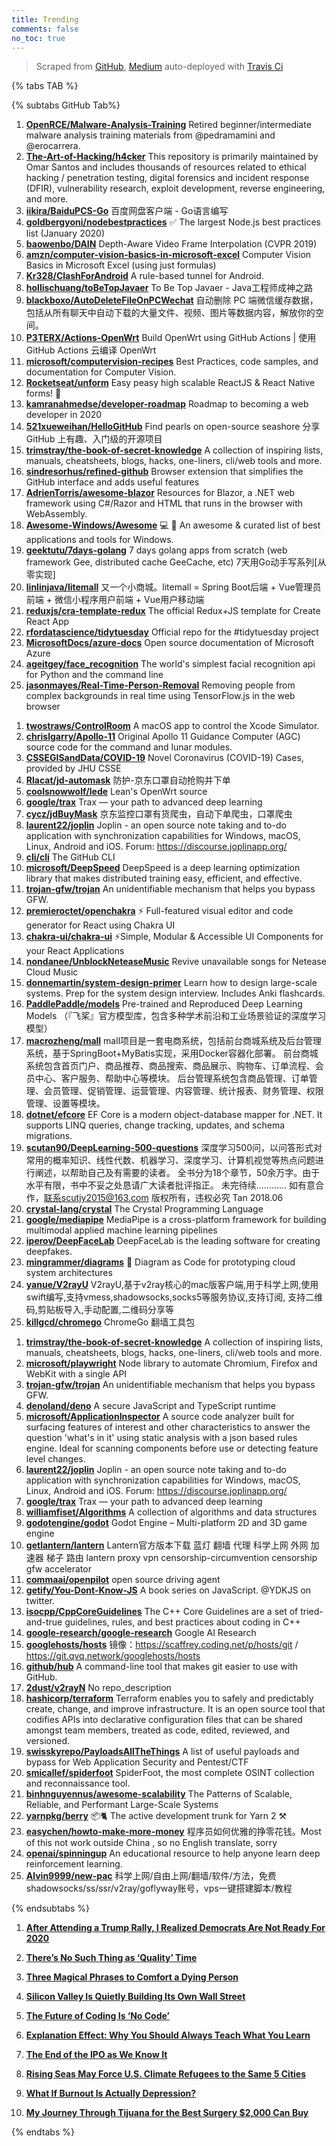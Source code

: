 ```yaml
---
title: Trending
comments: false
no_toc: true
---
```


> Scraped from [GitHub](https://github.com/trending), [Medium](https://medium.com/topic/popular)
auto-deployed with [Travis Ci](https://travis-ci.org/)

{% tabs TAB %}
<!-- tab GitHub -->
{% subtabs GitHub Tab%}
<!-- tab Daily -->
1. [**OpenRCE/Malware-Analysis-Training**](https://github.com/OpenRCE/Malware-Analysis-Training)
Retired beginner/intermediate malware analysis training materials from @pedramamini and @erocarrera.
2. [**The-Art-of-Hacking/h4cker**](https://github.com/The-Art-of-Hacking/h4cker)
This repository is primarily maintained by Omar Santos and includes thousands of resources related to ethical hacking / penetration testing, digital forensics and incident response (DFIR), vulnerability research, exploit development, reverse engineering, and more.
3. [**iikira/BaiduPCS-Go**](https://github.com/iikira/BaiduPCS-Go)
百度网盘客户端 - Go语言编写
4. [**goldbergyoni/nodebestpractices**](https://github.com/goldbergyoni/nodebestpractices)
✅ The largest Node.js best practices list (January 2020)
5. [**baowenbo/DAIN**](https://github.com/baowenbo/DAIN)
Depth-Aware Video Frame Interpolation (CVPR 2019)
6. [**amzn/computer-vision-basics-in-microsoft-excel**](https://github.com/amzn/computer-vision-basics-in-microsoft-excel)
Computer Vision Basics in Microsoft Excel (using just formulas)
7. [**Kr328/ClashForAndroid**](https://github.com/Kr328/ClashForAndroid)
A rule-based tunnel for Android.
8. [**hollischuang/toBeTopJavaer**](https://github.com/hollischuang/toBeTopJavaer)
To Be Top Javaer - Java工程师成神之路
9. [**blackboxo/AutoDeleteFileOnPCWechat**](https://github.com/blackboxo/AutoDeleteFileOnPCWechat)
自动删除 PC 端微信缓存数据，包括从所有聊天中自动下载的大量文件、视频、图片等数据内容，解放你的空间。
10. [**P3TERX/Actions-OpenWrt**](https://github.com/P3TERX/Actions-OpenWrt)
Build OpenWrt using GitHub Actions | 使用 GitHub Actions 云编译 OpenWrt
11. [**microsoft/computervision-recipes**](https://github.com/microsoft/computervision-recipes)
Best Practices, code samples, and documentation for Computer Vision.
12. [**Rocketseat/unform**](https://github.com/Rocketseat/unform)
Easy peasy high scalable ReactJS & React Native forms! 🚀
13. [**kamranahmedse/developer-roadmap**](https://github.com/kamranahmedse/developer-roadmap)
Roadmap to becoming a web developer in 2020
14. [**521xueweihan/HelloGitHub**](https://github.com/521xueweihan/HelloGitHub)
Find pearls on open-source seashore 分享 GitHub 上有趣、入门级的开源项目
15. [**trimstray/the-book-of-secret-knowledge**](https://github.com/trimstray/the-book-of-secret-knowledge)
A collection of inspiring lists, manuals, cheatsheets, blogs, hacks, one-liners, cli/web tools and more.
16. [**sindresorhus/refined-github**](https://github.com/sindresorhus/refined-github)
Browser extension that simplifies the GitHub interface and adds useful features
17. [**AdrienTorris/awesome-blazor**](https://github.com/AdrienTorris/awesome-blazor)
Resources for Blazor, a .NET web framework using C#/Razor and HTML that runs in the browser with WebAssembly.
18. [**Awesome-Windows/Awesome**](https://github.com/Awesome-Windows/Awesome)
💻 🎉 An awesome & curated list of best applications and tools for Windows.
19. [**geektutu/7days-golang**](https://github.com/geektutu/7days-golang)
7 days golang apps from scratch (web framework Gee, distributed cache GeeCache, etc) 7天用Go动手写系列[从零实现]
20. [**linlinjava/litemall**](https://github.com/linlinjava/litemall)
又一个小商城。litemall = Spring Boot后端 + Vue管理员前端 + 微信小程序用户前端 + Vue用户移动端
21. [**reduxjs/cra-template-redux**](https://github.com/reduxjs/cra-template-redux)
The official Redux+JS template for Create React App
22. [**rfordatascience/tidytuesday**](https://github.com/rfordatascience/tidytuesday)
Official repo for the #tidytuesday project
23. [**MicrosoftDocs/azure-docs**](https://github.com/MicrosoftDocs/azure-docs)
Open source documentation of Microsoft Azure
24. [**ageitgey/face_recognition**](https://github.com/ageitgey/face_recognition)
The world's simplest facial recognition api for Python and the command line
25. [**jasonmayes/Real-Time-Person-Removal**](https://github.com/jasonmayes/Real-Time-Person-Removal)
Removing people from complex backgrounds in real time using TensorFlow.js in the web browser
<!-- endtab -->
<!-- tab Weekly -->
1. [**twostraws/ControlRoom**](https://github.com/twostraws/ControlRoom)
A macOS app to control the Xcode Simulator.
2. [**chrislgarry/Apollo-11**](https://github.com/chrislgarry/Apollo-11)
Original Apollo 11 Guidance Computer (AGC) source code for the command and lunar modules.
3. [**CSSEGISandData/COVID-19**](https://github.com/CSSEGISandData/COVID-19)
Novel Coronavirus (COVID-19) Cases, provided by JHU CSSE
4. [**Rlacat/jd-automask**](https://github.com/Rlacat/jd-automask)
防护-京东口罩自动抢购并下单
5. [**coolsnowwolf/lede**](https://github.com/coolsnowwolf/lede)
Lean's OpenWrt source
6. [**google/trax**](https://github.com/google/trax)
Trax — your path to advanced deep learning
7. [**cycz/jdBuyMask**](https://github.com/cycz/jdBuyMask)
京东监控口罩有货爬虫，自动下单爬虫，口罩爬虫
8. [**laurent22/joplin**](https://github.com/laurent22/joplin)
Joplin - an open source note taking and to-do application with synchronization capabilities for Windows, macOS, Linux, Android and iOS. Forum: https://discourse.joplinapp.org/
9. [**cli/cli**](https://github.com/cli/cli)
The GitHub CLI
10. [**microsoft/DeepSpeed**](https://github.com/microsoft/DeepSpeed)
DeepSpeed is a deep learning optimization library that makes distributed training easy, efficient, and effective.
11. [**trojan-gfw/trojan**](https://github.com/trojan-gfw/trojan)
An unidentifiable mechanism that helps you bypass GFW.
12. [**premieroctet/openchakra**](https://github.com/premieroctet/openchakra)
⚡️ Full-featured visual editor and code generator for React using Chakra UI
13. [**chakra-ui/chakra-ui**](https://github.com/chakra-ui/chakra-ui)
⚡️Simple, Modular & Accessible UI Components for your React Applications
14. [**nondanee/UnblockNeteaseMusic**](https://github.com/nondanee/UnblockNeteaseMusic)
Revive unavailable songs for Netease Cloud Music
15. [**donnemartin/system-design-primer**](https://github.com/donnemartin/system-design-primer)
Learn how to design large-scale systems. Prep for the system design interview. Includes Anki flashcards.
16. [**PaddlePaddle/models**](https://github.com/PaddlePaddle/models)
Pre-trained and Reproduced Deep Learning Models （『飞桨』官方模型库，包含多种学术前沿和工业场景验证的深度学习模型）
17. [**macrozheng/mall**](https://github.com/macrozheng/mall)
mall项目是一套电商系统，包括前台商城系统及后台管理系统，基于SpringBoot+MyBatis实现，采用Docker容器化部署。 前台商城系统包含首页门户、商品推荐、商品搜索、商品展示、购物车、订单流程、会员中心、客户服务、帮助中心等模块。 后台管理系统包含商品管理、订单管理、会员管理、促销管理、运营管理、内容管理、统计报表、财务管理、权限管理、设置等模块。
18. [**dotnet/efcore**](https://github.com/dotnet/efcore)
EF Core is a modern object-database mapper for .NET. It supports LINQ queries, change tracking, updates, and schema migrations.
19. [**scutan90/DeepLearning-500-questions**](https://github.com/scutan90/DeepLearning-500-questions)
深度学习500问，以问答形式对常用的概率知识、线性代数、机器学习、深度学习、计算机视觉等热点问题进行阐述，以帮助自己及有需要的读者。 全书分为18个章节，50余万字。由于水平有限，书中不妥之处恳请广大读者批评指正。 未完待续............ 如有意合作，联系scutjy2015@163.com 版权所有，违权必究 Tan 2018.06
20. [**crystal-lang/crystal**](https://github.com/crystal-lang/crystal)
The Crystal Programming Language
21. [**google/mediapipe**](https://github.com/google/mediapipe)
MediaPipe is a cross-platform framework for building multimodal applied machine learning pipelines
22. [**iperov/DeepFaceLab**](https://github.com/iperov/DeepFaceLab)
DeepFaceLab is the leading software for creating deepfakes.
23. [**mingrammer/diagrams**](https://github.com/mingrammer/diagrams)
🎨 Diagram as Code for prototyping cloud system architectures
24. [**yanue/V2rayU**](https://github.com/yanue/V2rayU)
V2rayU,基于v2ray核心的mac版客户端,用于科学上网,使用swift编写,支持vmess,shadowsocks,socks5等服务协议,支持订阅, 支持二维码,剪贴板导入,手动配置,二维码分享等
25. [**killgcd/chromego**](https://github.com/killgcd/chromego)
ChromeGo 翻墙工具包
<!-- endtab -->
<!-- tab Monthly -->
1. [**trimstray/the-book-of-secret-knowledge**](https://github.com/trimstray/the-book-of-secret-knowledge)
A collection of inspiring lists, manuals, cheatsheets, blogs, hacks, one-liners, cli/web tools and more.
2. [**microsoft/playwright**](https://github.com/microsoft/playwright)
Node library to automate Chromium, Firefox and WebKit with a single API
3. [**trojan-gfw/trojan**](https://github.com/trojan-gfw/trojan)
An unidentifiable mechanism that helps you bypass GFW.
4. [**denoland/deno**](https://github.com/denoland/deno)
A secure JavaScript and TypeScript runtime
5. [**microsoft/ApplicationInspector**](https://github.com/microsoft/ApplicationInspector)
A source code analyzer built for surfacing features of interest and other characteristics to answer the question 'what's in it' using static analysis with a json based rules engine. Ideal for scanning components before use or detecting feature level changes.
6. [**laurent22/joplin**](https://github.com/laurent22/joplin)
Joplin - an open source note taking and to-do application with synchronization capabilities for Windows, macOS, Linux, Android and iOS. Forum: https://discourse.joplinapp.org/
7. [**google/trax**](https://github.com/google/trax)
Trax — your path to advanced deep learning
8. [**williamfiset/Algorithms**](https://github.com/williamfiset/Algorithms)
A collection of algorithms and data structures
9. [**godotengine/godot**](https://github.com/godotengine/godot)
Godot Engine – Multi-platform 2D and 3D game engine
10. [**getlantern/lantern**](https://github.com/getlantern/lantern)
Lantern官方版本下载 蓝灯 翻墙 代理 科学上网 外网 加速器 梯子 路由 lantern proxy vpn censorship-circumvention censorship gfw accelerator
11. [**commaai/openpilot**](https://github.com/commaai/openpilot)
open source driving agent
12. [**getify/You-Dont-Know-JS**](https://github.com/getify/You-Dont-Know-JS)
A book series on JavaScript. @YDKJS on twitter.
13. [**isocpp/CppCoreGuidelines**](https://github.com/isocpp/CppCoreGuidelines)
The C++ Core Guidelines are a set of tried-and-true guidelines, rules, and best practices about coding in C++
14. [**google-research/google-research**](https://github.com/google-research/google-research)
Google AI Research
15. [**googlehosts/hosts**](https://github.com/googlehosts/hosts)
镜像：https://scaffrey.coding.net/p/hosts/git / https://git.qvq.network/googlehosts/hosts
16. [**github/hub**](https://github.com/github/hub)
A command-line tool that makes git easier to use with GitHub.
17. [**2dust/v2rayN**](https://github.com/2dust/v2rayN)
No repo_description
18. [**hashicorp/terraform**](https://github.com/hashicorp/terraform)
Terraform enables you to safely and predictably create, change, and improve infrastructure. It is an open source tool that codifies APIs into declarative configuration files that can be shared amongst team members, treated as code, edited, reviewed, and versioned.
19. [**swisskyrepo/PayloadsAllTheThings**](https://github.com/swisskyrepo/PayloadsAllTheThings)
A list of useful payloads and bypass for Web Application Security and Pentest/CTF
20. [**smicallef/spiderfoot**](https://github.com/smicallef/spiderfoot)
SpiderFoot, the most complete OSINT collection and reconnaissance tool.
21. [**binhnguyennus/awesome-scalability**](https://github.com/binhnguyennus/awesome-scalability)
The Patterns of Scalable, Reliable, and Performant Large-Scale Systems
22. [**yarnpkg/berry**](https://github.com/yarnpkg/berry)
📦🐈 The active development trunk for Yarn 2 ⚒
23. [**easychen/howto-make-more-money**](https://github.com/easychen/howto-make-more-money)
程序员如何优雅的挣零花钱。Most of this not work outside China , so no English translate, sorry
24. [**openai/spinningup**](https://github.com/openai/spinningup)
An educational resource to help anyone learn deep reinforcement learning.
25. [**Alvin9999/new-pac**](https://github.com/Alvin9999/new-pac)
科学上网/自由上网/翻墙/软件/方法，免费shadowsocks/ss/ssr/v2ray/goflyway账号，vps一键搭建脚本/教程
<!-- endtab -->
{% endsubtabs %}
<!-- endtab --><!-- tab Medium -->
1. [**After Attending a Trump Rally, I Realized Democrats Are Not Ready For 2020**](https://gen.medium.com/ive-been-a-democrat-for-20-years-here-s-what-i-experienced-at-trump-s-rally-in-new-hampshire-c69ddaaf6d07?source=topic_page---------------------------20)

2. [**There’s No Such Thing as ‘Quality’ Time**](https://forge.medium.com/theres-no-such-thing-as-quality-time-58db618c099d?source=topic_page---------0------------------1)

3. [**Three Magical Phrases to Comfort a Dying Person**](https://humanparts.medium.com/three-magic-phrases-to-say-to-a-dying-person-2091872bd487?source=topic_page---------1------------------1)

4. [**Silicon Valley Is Quietly Building Its Own Wall Street**](https://marker.medium.com/silicon-valley-is-quietly-building-its-own-wall-street-9c0b34f25a27?source=topic_page---------2------------------1)

5. [**The Future of Coding Is ‘No Code’**](https://onezero.medium.com/the-future-of-coding-is-no-code-3fdbd35ac15b?source=topic_page---------4------------------1)

6. [**Explanation Effect: Why You Should Always Teach What You Learn**](https://medium.com/accelerated-intelligence/explanation-effect-why-you-should-always-teach-what-you-learn-9800983a0ea1?source=topic_page---------5------------------1)

7. [**The End of the IPO as We Know It**](https://marker.medium.com/the-end-of-the-ipo-as-we-know-it-85b7220d67b1?source=topic_page---------6------------------1)

8. [**Rising Seas May Force U.S. Climate Refugees to the Same 5 Cities**](https://onezero.medium.com/rising-seas-may-force-u-s-climate-refugees-to-the-same-5-cities-cc596d46e8ac?source=topic_page---------7------------------1)

9. [**What If Burnout Is Actually Depression?**](https://elemental.medium.com/what-if-burnout-is-actually-depression-7c69125300e9?source=topic_page---------8------------------1)

10. [**My Journey Through Tijuana for the Best Surgery $2,000 Can Buy**](https://gen.medium.com/my-journey-through-tijuana-for-the-best-surgery-2-000-can-buy-be51f1bfcffd?source=topic_page---------9------------------1)

<!-- endtab -->
{% endtabs %}
